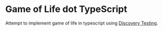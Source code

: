 # Game of Life dot TypeScript

Attempt to implement game of life in typescript using [Discovery Testing](https://www.youtube.com/watch?v=aeX5OXO-w30).

